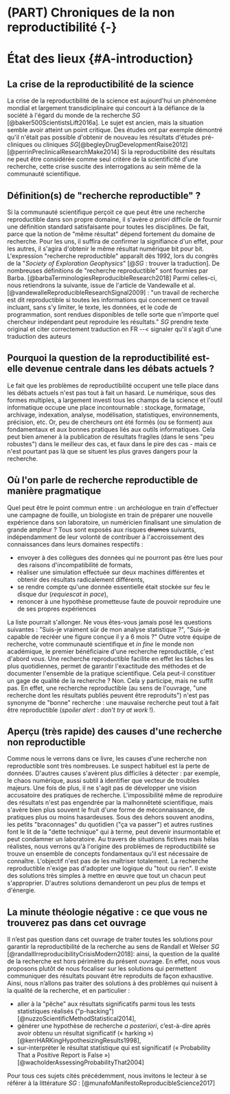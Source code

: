 # (PART) Chroniques de la non reproductibilité {-}

# État des lieux {#A-introduction}

## La crise de la reproductibilité de la science

La crise de la reproductibilité de la science est aujourd'hui un phénomène mondial et
largement transdiciplinaire qui concourt à la défiance de la société à l'égard
du monde de la recherche *SG* [@baker500ScientistsLift2016a]. Le sujet est ancien, mais la situation semble avoir atteint un point critique. Des études ont par exemple démontré qu'il n'était pas possible d'obtenir de nouveau les résultats d'études pré-cliniques ou cliniques *SG*[@begleyDrugDevelopmentRaise2012] [@perrinPreclinicalResearchMake2014] Si la reproductibilité des résultats ne peut être considérée comme seul critère de la scientificité d'une recherche, cette crise suscite des interrogations au sein même de la communauté scientifique.

## Définition(s) de "recherche reproductible" ?

Si la communauté scientifique perçoit ce que peut être une recherche reproductible dans son
propre domaine, il s'avère *a priori* difficile de fournir une
définition standard satisfaisante pour toutes les disciplines. De fait, parce que la notion de "même
résultat" dépend fortement du domaine de recherche. Pour les uns, il suffira de confirmer
la signifiance d'un effet, pour les autres, il s'agira d'obtenir le même
résultat numérique bit pour bit. 
L'expression "recherche reproductible" apparaît dès 1992, lors du congrès de la "*Society of Exploration Geophysics*" [@*SG* : trouver la traduction]. De nombreuses définitions de "recherche reproductible" sont fournies par Barba. [@barbaTerminologiesReproducibleResearch2018] Parmi celles-ci, nous retiendrons la suivante, issue de l'article de Vandewalle et al.[@vandewalleReproducibleResearchSignal2009] : 
"un travail de recherche est dit reproductible si toutes les informations qui concernent ce travail incluant, sans s'y limiter, le texte, les données, et le code de programmation, sont rendues disponibles de telle sorte que n'importe quel chercheur indépendant peut reproduire les résultats." *SG* prendre texte original et citer correctement traduction en FR --< signaler qu'il s'agit d'une traduction des auteurs

## Pourquoi la question de la reproductibilité est-elle devenue centrale dans les débats actuels ?

Le fait que les problèmes de reproductibilité occupent une telle place dans les débats actuels n'est
pas tout à fait un hasard. Le numérique, sous des formes multiples, a largement
investi tous les champs de la science et l'outil informatique occupe une place incontournable : stockage, formatage,
archivage, indexation, analyse, modélisation, statistiques, 
environnements, précision, etc. Or, peu de chercheurs ont été 
formés (ou se forment) aux fondamentaux et aux bonnes pratiques liés aux outils informatiques. Cela peut
bien amener à la publication de résultats fragiles (dans le sens "peu robustes") dans le meilleur
des cas, et faux dans le pire des cas - mais ce n'est pourtant pas là que se
situent les plus graves dangers pour la recherche. 

## Où l'on parle de recherche reproductible de manière pragmatique

Quel peut être le point commun entre : un archéologue en train d'effectuer une campagne de fouille, 
un biologiste en train de préparer une nouvelle expérience dans son laboratoire,
un numéricien finalisant une simulation de grande ampleur ?
Tous sont exposés aux risques ~~drames~~ suivants, indépendamment de leur volonté de contribuer à l'accroissement
des connaissances dans leurs domaines respectifs : 

- envoyer à des collègues des données qui ne pourront pas être lues pour des raisons
d'incompatibilité de formats,
- réaliser une simulation effectuée sur deux machines différentes et obtenir des résultats radicalement différents,
- se rendre compte qu'une donnée essentielle était stockée sur feu le disque dur (*requiescat in pace*),
- renoncer à une hypothèse prometteuse faute de pouvoir reproduire une de ses propres expériences

La liste pourrait s'allonger.
Ne vous êtes-vous jamais posé les questions suivantes : "Suis-je vraiment sûr de mon analyse statistique ?", "Suis-je capable de recréer une figure conçue il y a 6 mois ?" Outre votre équipe de recherche, votre communauté scientifique et *in fine* le monde non académique, le premier bénéficiaire d'une recherche reproductible, c'est d'abord *vous*. Une recherche
reproductible facilite en effet les tâches les plus quotidiennes, permet de garantir
l'exactitude des méthodes et de documenter l'ensemble de la pratique
scientifique. Cela peut-il constituer un gage de qualité de la recherche ? Non. Cela y
participe, mais ne suffit pas. En effet, une recherche reproductible (au sens de l'ouvrage, "une recherche dont les résultats publiés peuvent être reproduits") n'est pas synonyme de "bonne"
recherche : une mauvaise recherche peut tout à fait être
reproductible (*spoiler alert* : *don't try at work* !).

## Aperçu (très rapide) des causes d'une recherche non reproductible

Comme nous le verrons dans ce livre, les causes d'une recherche
non reproductible sont très nombreuses. Le suspect habituel est la perte de données.
D'autres causes s'avèrent plus difficiles à détecter : par exemple, le chaos numérique, aussi subtil à identifier que vecteur de troubles majeurs. 
Une fois de plus, il ne s'agit pas de développer une vision accusatoire des pratiques de recherche.
L'impossibilité même de reproduire des résultats n'est pas engendrée par la malhonnêteté scientifique, mais s'avère bien plus souvent le fruit d'une forme de méconnaissance, de pratiques plus ou moins hasardeuses. 
Sous des dehors souvent anodins, les petits "braconnages" du quotidien ("ça va passer") et autres rustines font le lit de la "dette technique" qui à terme, peut devenir insurmontable et peut condamner un laboratoire. 
Au travers de situations fictives mais hélas réalistes, nous verrons qu'à l'origine
des problèmes de reproductibilité se trouve un ensemble de concepts fondamentaux qu'il
est nécessaire de connaître. L'objectif n'est pas de les maîtriser totalement. La
recherche reproductible n'exige pas d'adopter une logique du "tout ou rien". Il existe
des solutions très simples à mettre en œuvre que tout un chacun peut s'approprier.
D'autres solutions demanderont un peu plus de temps et d'énergie. 

## La minute théologie négative : ce que vous ne trouverez pas dans cet ouvrage

Il n’est pas question dans cet ouvrage de traiter toutes les solutions pour garantir la reproductibilité de la recherche au sens de Randall et Welser *SG* [@randallIrreproducibilityCrisisModern2018]: ainsi, la question de la qualité de la recherche est hors périmètre du présent ouvrage. En effet, nous vous proposons plutôt de nous focaliser sur les solutions qui permettent communiquer des résultats pouvant être reproduits de façon exhaustive. 
Ainsi, nous n’allons pas traiter des solutions à des problèmes qui nuisent à la qualité de la recherche, et en particulier : 

- aller à la "pêche" aux résultats significatifs parmi tous les tests statistiques réalisés ("p-hacking") [@nuzzoScientificMethodStatistical2014], 
- générer une hypothèse de recherche *a posteriori*, c’est-à-dire après avoir obtenu un résultat significatif (« harking ») [@kerrHARKingHypothesizingResults1998], 
- sur-interpréter le résultat statistique qui est significatif (« Probability That a Positive Report is False ») [@wacholderAssessingProbabilityThat2004] 

Pour tous ces sujets cités précédemment, nous invitons le lecteur à se référer à la littérature *SG* : [@munafoManifestoReproducibleScience2017]

